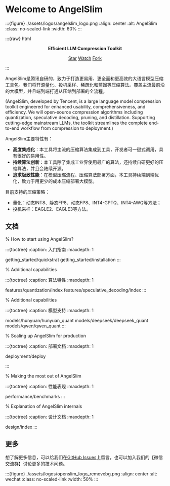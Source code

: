 # Welcome to AngelSlim

:::{figure} ./assets/logos/angelslim_logo.png
:align: center
:alt: AngelSlim
:class: no-scaled-link
:width: 60%
:::

:::{raw} html
<p style="text-align:center">
<strong>Efficient LLM Compression Toolkit
</strong>
</p>

<p style="text-align:center">
<script async defer src="https://buttons.github.io/buttons.js"></script>
<a class="github-button" href="https://github.com/tencent/AngelSlim" data-show-count="true" data-size="large" aria-label="Star">Star</a>
<a class="github-button" href="https://github.com/tencent/AngelSlim/subscription" data-icon="octicon-eye" data-size="large" aria-label="Watch">Watch</a>
<a class="github-button" href="https://github.com/tencent/AngelSlim/fork" data-icon="octicon-repo-forked" data-size="large" aria-label="Fork">Fork</a>
</p>
:::

AngelSlim是腾讯自研的，致力于打造更易用、更全面和更高效的大语言模型压缩工具包。我们将开源量化、投机采样、稀疏化和蒸馏等压缩算法。覆盖主流最前沿的大模型，并且端到端打通从压缩到部署的全流程。

(AngelSlim, developed by Tencent, is a large language model compression toolkit engineered for enhanced usability, comprehensiveness, and efficiency. We will open-source compression algorithms including quantization, speculative decoding, pruning, and distillation. Supporting cutting-edge mainstream LLMs, the toolkit streamlines the complete end-to-end workflow from compression to deployment.)


AngelSlim主要特性有：

- **高度集成化**：本工具将主流的压缩算法集成到工具，开发者可一键式调用，具有很好的易用性。
- **持续算法创新**：本工具除了集成工业界使用最广的算法，还持续自研更好的压缩算法，并且会陆续开源。
- **追求极致性能**：在模型压缩流程、压缩算法部署方面，本工具持续端到端优化，致力于用更少的成本压缩部署大模型。

目前支持的压缩策略：

- 量化：动态INT8、静态FP8、动态FP8、INT4-GPTQ、INT4-AWQ等方法；
- 投机采样：EAGLE2、EAGLE3等方法。


## 文档

% How to start using AngelSlim?

:::{toctree}
:caption: 入门指南
:maxdepth: 1

getting_started/quickstrat
getting_started/installation
:::

% Additional capabilities

:::{toctree}
:caption: 算法特性
:maxdepth: 1

features/quantization/index
features/speculative_decoding/index
:::

% Additional capabilities

:::{toctree}
:caption: 模型支持
:maxdepth: 1

models/hunyuan/hunyuan_quant
models/deepseek/deepseek_quant
models/qwen/qwen_quant
:::


% Scaling up AngelSlim for production

:::{toctree}
:caption: 部署文档
:maxdepth: 1

deployment/deploy

:::

% Making the most out of AngelSlim

:::{toctree}
:caption: 性能表现
:maxdepth: 1

performance/benchmarks
:::

% Explanation of AngelSlim internals

:::{toctree}
:caption: 设计文档
:maxdepth: 1

design/index
:::

## 更多

想了解更多信息，可以给我们在[GitHub Issues](https://github.com/tencent/AngelSlim/issues)上留言，也可以加入我们的【微信交流群】讨论更多的技术问题。

:::{figure} ./assets/logos/openslim_logo_removebg.png
:align: center
:alt: wechat
:class: no-scaled-link
:width: 50%
:::